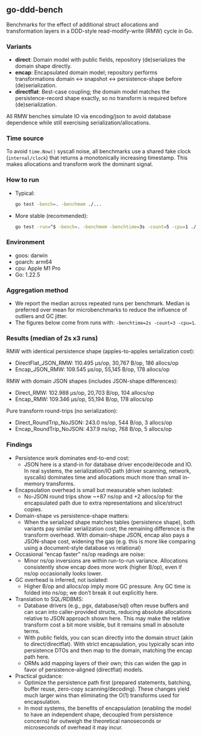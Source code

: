 ## go-ddd-bench

Benchmarks for the effect of additional struct allocations and transformation layers in a DDD-style read-modify-write (RMW) cycle in Go.

### Variants

- **direct**: Domain model with public fields, repository (de)serializes the domain shape directly.
- **encap**: Encapsulated domain model; repository performs transformations domain ↔ snapshot ↔ persistence-shape before (de)serialization.
- **directflat**: Best-case coupling; the domain model matches the persistence-record shape exactly, so no transform is required before (de)serialization.

All RMW benches simulate IO via encoding/json to avoid database dependence while still exercising serialization/allocations.

### Time source

To avoid `time.Now()` syscall noise, all benchmarks use a shared fake clock (`internal/clock`) that returns a monotonically increasing timestamp. This makes allocations and transform work the dominant signal.

### How to run

- Typical:
  ```bash
  go test -bench=. -benchmem ./...
  ```
- More stable (recommended):
  ```bash
  go test -run=^$ -bench=. -benchmem -benchtime=3s -count=5 -cpu=1 ./...
  ```

### Environment

- goos: darwin
- goarch: arm64
- cpu: Apple M1 Pro
- Go: 1.22.5

### Aggregation method

- We report the median across repeated runs per benchmark. Median is preferred over mean for microbenchmarks to reduce the influence of outliers and GC jitter.
- The figures below come from runs with: `-benchtime=2s -count=3 -cpu=1`.

### Results (median of 2s x3 runs)

RMW with identical persistence shape (apples-to-apples serialization cost):

- DirectFlat_JSON_RMW: 110.495 µs/op, 30,767 B/op, 186 allocs/op
- Encap_JSON_RMW: 109.545 µs/op, 55,145 B/op, 178 allocs/op

RMW with domain JSON shapes (includes JSON-shape differences):

- Direct_RMW: 102.988 µs/op, 20,703 B/op, 104 allocs/op
- Encap_RMW: 109.346 µs/op, 55,194 B/op, 178 allocs/op

Pure transform round-trips (no serialization):

- Direct_RoundTrip_NoJSON: 243.0 ns/op, 544 B/op, 3 allocs/op
- Encap_RoundTrip_NoJSON: 437.9 ns/op, 768 B/op, 5 allocs/op

### Findings

- Persistence work dominates end-to-end cost:
  - JSON here is a stand-in for database driver encode/decode and IO. In real systems, the serialization/IO path (driver scanning, network, syscalls) dominates time and allocations much more than small in-memory transforms.
- Encapsulation overhead is small but measurable when isolated:
  - No-JSON round trips show ~+87 ns/op and +2 allocs/op for the encapsulated path due to extra representations and slice/struct copies.
- Domain-shape vs persistence-shape matters:
  - When the serialized shape matches tables (persistence shape), both variants pay similar serialization cost; the remaining difference is the transform overhead. With domain-shape JSON, encap also pays a JSON-shape cost, widening the gap (e.g. this is more like comparing using a document-style database vs relational)
- Occasional “encap faster” ns/op readings are noise:
  - Minor ns/op inversions are within run-to-run variance. Allocations consistently show encap does more work (higher B/op), even if ns/op occasionally looks lower.
- GC overhead is inferred, not isolated:
  - Higher B/op and allocs/op imply more GC pressure. Any GC time is folded into ns/op; we don’t break it out explicitly here.
- Translation to SQL/RDBMS:
  - Database drivers (e.g., pgx, database/sql) often reuse buffers and can scan into caller-provided structs, reducing absolute allocations relative to JSON approach shown here. This may make the relative transform cost a bit more visible, but it remains small in absolute terms.
  - With public fields, you can scan directly into the domain struct (akin to direct/directflat). With strict encapsulation, you typically scan into persistence DTOs and then map to the domain, matching the encap path here.
  - ORMs add mapping layers of their own; this can widen the gap in favor of persistence-aligned (directflat) models.
- Practical guidance:
  - Optimize the persistence path first (prepared statements, batching, buffer reuse, zero-copy scanning/decoding). These changes yield much larger wins than eliminating the O(1) transforms used for encapsulation.
  - In most systems, the benefits of encapsulation (enabling the model to have an independent shape, decoupled from persistence concerns) far outweigh the theoretical nanoseconds or microseconds of overhead it may incur.
